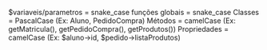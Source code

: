 $variaveis/parametros = snake_case
funções globais = snake_case
Classes = PascalCase (Ex: Aluno, PedidoCompra)
Métodos = camelCase (Ex: getMatricula(), getPedidoCompra(), getProdutos())
Propriedades = camelCase (Ex: $aluno->id, $pedido->listaProdutos)